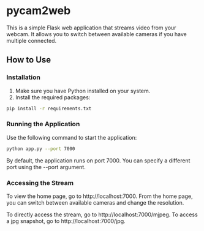 # pycam2web

This is a simple Flask web application that streams video from your webcam. It allows you to switch between available cameras if you have multiple connected.

## How to Use

### Installation

1. Make sure you have Python installed on your system.
2. Install the required packages:

```bash
pip install -r requirements.txt
```

### Running the Application

Use the following command to start the application:

```bash
python app.py --port 7000
```

By default, the application runs on port 7000. You can specify a different port using the --port argument.

### Accessing the Stream

To view the home page, go to http://localhost:7000.
From the home page, you can switch between available cameras and change the resolution.

To directly access the stream, go to http://localhost:7000/mjpeg.
To access a jpg snapshot, go to http://localhost:7000/jpg.
